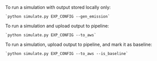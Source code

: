 To run a simulation with output stored locally only:

    `python simulate.py EXP_CONFIG --gen_emission`
    
To run a simulation and upload output to pipeline:

    `python simulate.py EXP_CONFIG --to_aws`
    
To run a simulation, upload output to pipeline, and mark it as baseline:

    `python simulate.py EXP_CONFIG --to_aws --is_baseline`
    
